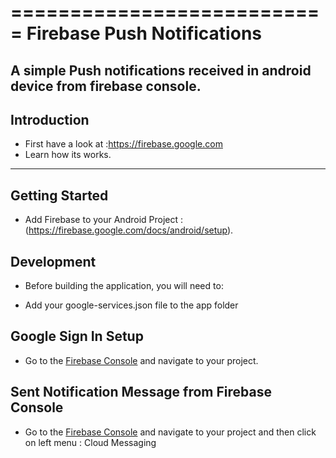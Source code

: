 ===========================
Firebase Push Notifications
===========================
A simple Push notifications received in android device from firebase console.
------------
Introduction
------------

- First have a look at :https://firebase.google.com
- Learn how its works.

---------------
Getting Started
---------------

- Add Firebase to your Android Project :(https://firebase.google.com/docs/android/setup).

## Development

- Before building the application, you will need to:

- Add your google-services.json file to the app folder

## Google Sign In Setup

- Go to the [Firebase Console](https://console.firebase.google.com) and navigate to your project.

## Sent Notification Message from Firebase Console

- Go to the [Firebase Console](https://console.firebase.google.com) and navigate to your project and then click on left menu : Cloud Messaging